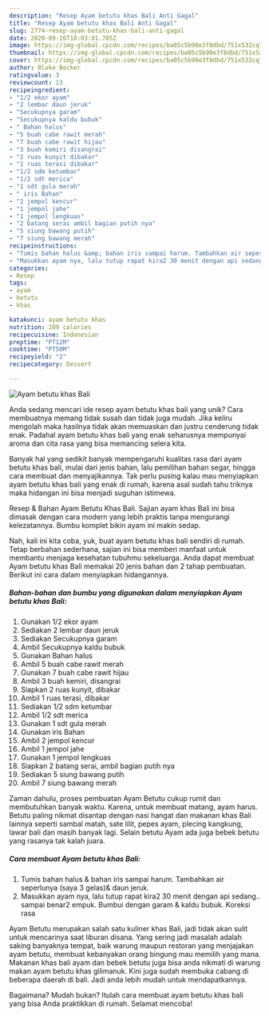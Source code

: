 ```yaml
---
description: "Resep Ayam betutu khas Bali Anti Gagal"
title: "Resep Ayam betutu khas Bali Anti Gagal"
slug: 2774-resep-ayam-betutu-khas-bali-anti-gagal
date: 2020-09-26T18:03:01.785Z
image: https://img-global.cpcdn.com/recipes/ba05c5b90e3f8dbd/751x532cq70/ayam-betutu-khas-bali-foto-resep-utama.jpg
thumbnail: https://img-global.cpcdn.com/recipes/ba05c5b90e3f8dbd/751x532cq70/ayam-betutu-khas-bali-foto-resep-utama.jpg
cover: https://img-global.cpcdn.com/recipes/ba05c5b90e3f8dbd/751x532cq70/ayam-betutu-khas-bali-foto-resep-utama.jpg
author: Blake Becker
ratingvalue: 3
reviewcount: 13
recipeingredient:
- "1/2 ekor ayam"
- "2 lembar daun jeruk"
- "Secukupnya garam"
- "Secukupnya kaldu bubuk"
- " Bahan halus"
- "5 buah cabe rawit merah"
- "7 buah cabe rawit hijau"
- "3 buah kemiri disangrai"
- "2 ruas kunyit dibakar"
- "1 ruas terasi dibakar"
- "1/2 sdm ketumbar"
- "1/2 sdt merica"
- "1 sdt gula merah"
- " iris Bahan"
- "2 jempol kencur"
- "1 jempol jahe"
- "1 jempol lengkuas"
- "2 batang serai ambil bagian putih nya"
- "5 siung bawang putih"
- "7 siung bawang merah"
recipeinstructions:
- "Tumis bahan halus &amp; bahan iris sampai harum. Tambahkan air seperlunya (saya 3 gelas)&amp; daun jeruk."
- "Masukkan ayam nya, lalu tutup rapat kira2 30 menit dengan api sedang.. sampai benar2 empuk. Bumbui dengan garam &amp; kaldu bubuk. Koreksi rasa"
categories:
- Resep
tags:
- ayam
- betutu
- khas

katakunci: ayam betutu khas 
nutrition: 209 calories
recipecuisine: Indonesian
preptime: "PT12M"
cooktime: "PT50M"
recipeyield: "2"
recipecategory: Dessert

---
```



![Ayam betutu khas Bali](https://img-global.cpcdn.com/recipes/ba05c5b90e3f8dbd/751x532cq70/ayam-betutu-khas-bali-foto-resep-utama.jpg)

Anda sedang mencari ide resep ayam betutu khas bali yang unik? Cara membuatnya memang tidak susah dan tidak juga mudah. Jika keliru mengolah maka hasilnya tidak akan memuaskan dan justru cenderung tidak enak. Padahal ayam betutu khas bali yang enak seharusnya mempunyai aroma dan cita rasa yang bisa memancing selera kita.

Banyak hal yang sedikit banyak mempengaruhi kualitas rasa dari ayam betutu khas bali, mulai dari jenis bahan, lalu pemilihan bahan segar, hingga cara membuat dan menyajikannya. Tak perlu pusing kalau mau menyiapkan ayam betutu khas bali yang enak di rumah, karena asal sudah tahu triknya maka hidangan ini bisa menjadi suguhan istimewa.

Resep &amp; Bahan Ayam Betutu Khas Bali. Sajian ayam khas Bali ini bisa dimasak dengan cara modern yang lebih praktis tanpa mengurangi kelezatannya. Bumbu komplet bikin ayam ini makin sedap.


Nah, kali ini kita coba, yuk, buat ayam betutu khas bali sendiri di rumah. Tetap berbahan sederhana, sajian ini bisa memberi manfaat untuk membantu menjaga kesehatan tubuhmu sekeluarga. Anda dapat membuat Ayam betutu khas Bali memakai 20 jenis bahan dan 2 tahap pembuatan. Berikut ini cara dalam menyiapkan hidangannya.

<!--inarticleads1-->

##### Bahan-bahan dan bumbu yang digunakan dalam menyiapkan Ayam betutu khas Bali:

1. Gunakan 1/2 ekor ayam
1. Sediakan 2 lembar daun jeruk
1. Sediakan Secukupnya garam
1. Ambil Secukupnya kaldu bubuk
1. Gunakan  Bahan halus
1. Ambil 5 buah cabe rawit merah
1. Gunakan 7 buah cabe rawit hijau
1. Ambil 3 buah kemiri, disangrai
1. Siapkan 2 ruas kunyit, dibakar
1. Ambil 1 ruas terasi, dibakar
1. Sediakan 1/2 sdm ketumbar
1. Ambil 1/2 sdt merica
1. Gunakan 1 sdt gula merah
1. Gunakan  iris Bahan
1. Ambil 2 jempol kencur
1. Ambil 1 jempol jahe
1. Gunakan 1 jempol lengkuas
1. Siapkan 2 batang serai, ambil bagian putih nya
1. Sediakan 5 siung bawang putih
1. Ambil 7 siung bawang merah


Zaman dahulu, proses pembuatan Ayam Betutu cukup rumit dan membutuhkan banyak waktu. Karena, untuk membuat matang, ayam harus. Betutu paling nikmat disantap dengan nasi hangat dan makanan khas Bali lainnya seperti sambal matah, sate lilit, pepes ayam, plecing kangkung, lawar bali dan masih banyak lagi. Selain betutu Ayam ada juga bebek betutu yang rasanya tak kalah juara. 

<!--inarticleads2-->

##### Cara membuat Ayam betutu khas Bali:

1. Tumis bahan halus &amp; bahan iris sampai harum. Tambahkan air seperlunya (saya 3 gelas)&amp; daun jeruk.
1. Masukkan ayam nya, lalu tutup rapat kira2 30 menit dengan api sedang.. sampai benar2 empuk. Bumbui dengan garam &amp; kaldu bubuk. Koreksi rasa


Ayam Betutu merupakan salah satu kuliner khas Bali, jadi tidak akan sulit untuk mencarinya saat liburan disana. Yang sering jadi masalah adalah saking banyaknya tempat, baik warung maupun restoran yang menjajakan ayam betutu, membuat kebanyakan orang bingung mau memilih yang mana. Makanan khas bali ayam dan bebek betutu juga bisa anda nikmati di warung makan ayam betutu khas gilimanuk. Kini juga sudah membuka cabang di beberapa daerah di bali. Jadi anda lebih mudah untuk mendapatkannya. 

Bagaimana? Mudah bukan? Itulah cara membuat ayam betutu khas bali yang bisa Anda praktikkan di rumah. Selamat mencoba!
